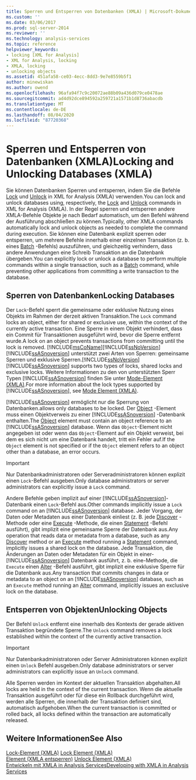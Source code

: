 ```yaml
---
title: Sperren und Entsperren von Datenbanken (XMLA) | Microsoft-Dokumentation
ms.custom: ''
ms.date: 03/06/2017
ms.prod: sql-server-2014
ms.reviewer: ''
ms.technology: analysis-services
ms.topic: reference
helpviewer_keywords:
- locking [XML for Analysis]
- XML for Analysis, locking
- XMLA, locking
- unlocking objects
ms.assetid: 451afa58-ce03-4ecc-8dd3-9e7e8559b5f1
author: minewiskan
ms.author: owend
ms.openlocfilehash: 96afa94f7c9c20072ae88b09a436d079ce0478ae
ms.sourcegitcommit: ad4d92dce894592a259721a1571b1d8736abacdb
ms.translationtype: MT
ms.contentlocale: de-DE
ms.lasthandoff: 08/04/2020
ms.locfileid: "87720368"
---
```

# <a name="locking-and-unlocking-databases-xmla"></a><span data-ttu-id="cd0f1-102">Sperren und Entsperren von Datenbanken (XMLA)</span><span class="sxs-lookup"><span data-stu-id="cd0f1-102">Locking and Unlocking Databases (XMLA)</span></span>
  <span data-ttu-id="cd0f1-103">Sie können Datenbanken Sperren und entsperren, indem Sie die Befehle [Lock](https://docs.microsoft.com/bi-reference/xmla/xml-elements-commands/lock-element-xmla) und [Unlock](https://docs.microsoft.com/bi-reference/xmla/xml-elements-commands/lock-element-xmla) in XML for Analysis (XMLA) verwenden.</span><span class="sxs-lookup"><span data-stu-id="cd0f1-103">You can lock and unlock databases using, respectively, the [Lock](https://docs.microsoft.com/bi-reference/xmla/xml-elements-commands/lock-element-xmla) and [Unlock](https://docs.microsoft.com/bi-reference/xmla/xml-elements-commands/lock-element-xmla) commands in XML for Analysis (XMLA).</span></span> <span data-ttu-id="cd0f1-104">In der Regel sperren und entsperren andere XMLA-Befehle Objekte je nach Bedarf automatisch, um den Befehl während der Ausführung abschließen zu können.</span><span class="sxs-lookup"><span data-stu-id="cd0f1-104">Typically, other XMLA commands automatically lock and unlock objects as needed to complete the command during execution.</span></span> <span data-ttu-id="cd0f1-105">Sie können eine Datenbank explizit sperren oder entsperren, um mehrere Befehle innerhalb einer einzelnen Transaktion (z. b. eines [Batch](https://docs.microsoft.com/bi-reference/xmla/xml-elements-commands/batch-element-xmla) -Befehls) auszuführen, und gleichzeitig verhindern, dass andere Anwendungen eine Schreib Transaktion an die Datenbank übergeben.</span><span class="sxs-lookup"><span data-stu-id="cd0f1-105">You can explicitly lock or unlock a database to perform multiple commands within a single transaction, such as a [Batch](https://docs.microsoft.com/bi-reference/xmla/xml-elements-commands/batch-element-xmla) command, while preventing other applications from committing a write transaction to the database.</span></span>  
  
## <a name="locking-databases"></a><span data-ttu-id="cd0f1-106">Sperren von Datenbanken</span><span class="sxs-lookup"><span data-stu-id="cd0f1-106">Locking Databases</span></span>  
 <span data-ttu-id="cd0f1-107">Der `Lock`-Befehl sperrt die gemeinsame oder exklusive Nutzung eines Objekts im Rahmen der derzeit aktiven Transaktion.</span><span class="sxs-lookup"><span data-stu-id="cd0f1-107">The `Lock` command locks an object, either for shared or exclusive use, within the context of the currently active transaction.</span></span> <span data-ttu-id="cd0f1-108">Eine Sperre in einem Objekt verhindert, dass ein Commit für Transaktionen ausgeführt wird, bevor die Sperre entfernt wurde.</span><span class="sxs-lookup"><span data-stu-id="cd0f1-108">A lock on an object prevents transactions from committing until the lock is removed.</span></span> [!INCLUDE[msCoName](../../includes/msconame-md.md)]<span data-ttu-id="cd0f1-109">[!INCLUDE[ssNoVersion](../../includes/ssnoversion-md.md)] [!INCLUDE[ssASnoversion](../../includes/ssasnoversion-md.md)] unterstützt zwei Arten von Sperren: gemeinsame Sperren und exklusive Sperren.</span><span class="sxs-lookup"><span data-stu-id="cd0f1-109">[!INCLUDE[ssNoVersion](../../includes/ssnoversion-md.md)] [!INCLUDE[ssASnoversion](../../includes/ssasnoversion-md.md)] supports two types of locks, shared locks and exclusive locks.</span></span> <span data-ttu-id="cd0f1-110">Weitere Informationen zu den von unterstützten Sperr Typen [!INCLUDE[ssASnoversion](../../includes/ssasnoversion-md.md)] finden Sie unter [Mode-Element &#40;XMLA&#41;](https://docs.microsoft.com/bi-reference/xmla/xml-elements-properties/mode-element-xmla).</span><span class="sxs-lookup"><span data-stu-id="cd0f1-110">For more information about the lock types supported by [!INCLUDE[ssASnoversion](../../includes/ssasnoversion-md.md)], see [Mode Element &#40;XMLA&#41;](https://docs.microsoft.com/bi-reference/xmla/xml-elements-properties/mode-element-xmla).</span></span>  
  
 [!INCLUDE[ssASnoversion](../../includes/ssasnoversion-md.md)] <span data-ttu-id="cd0f1-111">ermöglicht nur die Sperrung von Datenbanken.</span><span class="sxs-lookup"><span data-stu-id="cd0f1-111">allows only databases to be locked.</span></span> <span data-ttu-id="cd0f1-112">Der [Object](https://docs.microsoft.com/bi-reference/xmla/xml-elements-properties/object-element-xmla) -Element muss einen Objektverweis zu einer [!INCLUDE[ssASnoversion](../../includes/ssasnoversion-md.md)] -Datenbank enthalten.</span><span class="sxs-lookup"><span data-stu-id="cd0f1-112">The [Object](https://docs.microsoft.com/bi-reference/xmla/xml-elements-properties/object-element-xmla) element must contain an object reference to an [!INCLUDE[ssASnoversion](../../includes/ssasnoversion-md.md)] database.</span></span> <span data-ttu-id="cd0f1-113">Wenn das `Object`-Element nicht angegeben ist oder wenn das `Object`-Element auf ein Objekt verweist, bei dem es sich nicht um eine Datenbank handelt, tritt ein Fehler auf.</span><span class="sxs-lookup"><span data-stu-id="cd0f1-113">If the `Object` element is not specified or if the `Object` element refers to an object other than a database, an error occurs.</span></span>  
  
> [!IMPORTANT]  
>  <span data-ttu-id="cd0f1-114">Nur Datenbankadministratoren oder Serveradministratoren können explizit einen `Lock`-Befehl ausgeben.</span><span class="sxs-lookup"><span data-stu-id="cd0f1-114">Only database administrators or server administrators can explicitly issue a `Lock` command.</span></span>  
  
 <span data-ttu-id="cd0f1-115">Andere Befehle geben implizit auf einer [!INCLUDE[ssASnoversion](../../includes/ssasnoversion-md.md)]-Datenbank einen `Lock`-Befehl aus.</span><span class="sxs-lookup"><span data-stu-id="cd0f1-115">Other commands implicitly issue a `Lock` command on an [!INCLUDE[ssASnoversion](../../includes/ssasnoversion-md.md)] database.</span></span> <span data-ttu-id="cd0f1-116">Jeder Vorgang, der Daten oder Metadaten aus einer Datenbank einliest (z. B. jede [Discover](https://docs.microsoft.com/bi-reference/xmla/xml-elements-methods-discover) -Methode oder eine [Execute](https://docs.microsoft.com/bi-reference/xmla/xml-elements-methods-execute) -Methode, die einen [Statement](https://docs.microsoft.com/bi-reference/xmla/xml-elements-commands/statement-element-xmla) -Befehl ausführt), gibt implizit eine gemeinsame Sperre der Datenbank aus.</span><span class="sxs-lookup"><span data-stu-id="cd0f1-116">Any operation that reads data or metadata from a database, such as any [Discover](https://docs.microsoft.com/bi-reference/xmla/xml-elements-methods-discover) method or an [Execute](https://docs.microsoft.com/bi-reference/xmla/xml-elements-methods-execute) method running a [Statement](https://docs.microsoft.com/bi-reference/xmla/xml-elements-commands/statement-element-xmla) command, implicitly issues a shared lock on the database.</span></span> <span data-ttu-id="cd0f1-117">Jede Transaktion, die Änderungen an Daten oder Metadaten für ein Objekt in einer- [!INCLUDE[ssASnoversion](../../includes/ssasnoversion-md.md)] Datenbank ausführt, z. b. eine-Methode, die `Execute` einen [Alter](https://docs.microsoft.com/bi-reference/xmla/xml-elements-commands/alter-element-xmla) -Befehl ausführt, gibt implizit eine exklusive Sperre für die Datenbank aus.</span><span class="sxs-lookup"><span data-stu-id="cd0f1-117">Any transaction that commits changes in data or metadata to an object on an [!INCLUDE[ssASnoversion](../../includes/ssasnoversion-md.md)] database, such as an `Execute` method running an [Alter](https://docs.microsoft.com/bi-reference/xmla/xml-elements-commands/alter-element-xmla) command, implicitly issues an exclusive lock on the database.</span></span>  
  
## <a name="unlocking-objects"></a><span data-ttu-id="cd0f1-118">Entsperren von Objekten</span><span class="sxs-lookup"><span data-stu-id="cd0f1-118">Unlocking Objects</span></span>  
 <span data-ttu-id="cd0f1-119">Der Befehl `Unlock` entfernt eine innerhalb des Kontexts der gerade aktiven Transaktion begründete Sperre.</span><span class="sxs-lookup"><span data-stu-id="cd0f1-119">The `Unlock` command removes a lock established within the context of the currently active transaction.</span></span>  
  
> [!IMPORTANT]  
>  <span data-ttu-id="cd0f1-120">Nur Datenbankadministratoren oder Server Administratoren können explizit einen `Unlock` Befehl ausgeben.</span><span class="sxs-lookup"><span data-stu-id="cd0f1-120">Only database administrators or server administrators can explicitly issue an `Unlock` command.</span></span>  
  
 <span data-ttu-id="cd0f1-121">Alle Sperren werden im Kontext der aktuellen Transaktion abgehalten.</span><span class="sxs-lookup"><span data-stu-id="cd0f1-121">All locks are held in the context of the current transaction.</span></span> <span data-ttu-id="cd0f1-122">Wenn die aktuelle Transaktion ausgeführt oder für diese ein Rollback durchgeführt wird, werden alle Sperren, die innerhalb der Transaktion definiert sind, automatisch aufgehoben.</span><span class="sxs-lookup"><span data-stu-id="cd0f1-122">When the current transaction is committed or rolled back, all locks defined within the transaction are automatically released.</span></span>  
  
## <a name="see-also"></a><span data-ttu-id="cd0f1-123">Weitere Informationen</span><span class="sxs-lookup"><span data-stu-id="cd0f1-123">See Also</span></span>  
 <span data-ttu-id="cd0f1-124">[Lock-Element &#40;XMLA&#41;](https://docs.microsoft.com/bi-reference/xmla/xml-elements-commands/lock-element-xmla) </span><span class="sxs-lookup"><span data-stu-id="cd0f1-124">[Lock Element &#40;XMLA&#41;](https://docs.microsoft.com/bi-reference/xmla/xml-elements-commands/lock-element-xmla) </span></span>  
 <span data-ttu-id="cd0f1-125">[Element &#40;XMLA entsperren&#41;](https://docs.microsoft.com/bi-reference/xmla/xml-elements-commands/lock-element-xmla) </span><span class="sxs-lookup"><span data-stu-id="cd0f1-125">[Unlock Element &#40;XMLA&#41;](https://docs.microsoft.com/bi-reference/xmla/xml-elements-commands/lock-element-xmla) </span></span>  
 [<span data-ttu-id="cd0f1-126">Entwickeln mit XMLA in Analysis Services</span><span class="sxs-lookup"><span data-stu-id="cd0f1-126">Developing with XMLA in Analysis Services</span></span>](developing-with-xmla-in-analysis-services.md)  
  
  
